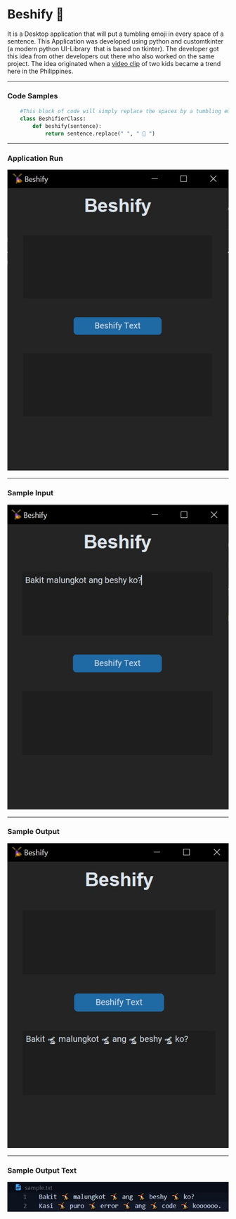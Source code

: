 # Beshify 🤸 

It is a Desktop application that will put a tumbling emoji in every space of a sentence. This Application was developed using python and customtkinter (a modern python UI-Library  that is based on tkinter). The developer got this idea from other developers out there who also worked on the same project. The idea originated when a [video clip](https://www.tiktok.com/@gmanetwork/video/7250348417757613313 "Credits: gmanetwork") of two kids became a trend here in the Philippines.

---
### Code Samples
```python
    #This block of code will simply replace the spaces by a tumbling emoji
    class BeshifierClass:
        def beshify(sentence):
            return sentence.replace(" ", " 🤸 ")
```

---
### Application Run
![Application Run](https://github.com/markdhareal/beshify/blob/master/output/application_run_beshify.jpg)

---
### Sample Input
![Sample Input](https://github.com/markdhareal/beshify/blob/master/output/input_text_beshify.jpg)

---
### Sample Output
![Sample Output](https://github.com/markdhareal/beshify/blob/master/output/output_text_beshify.jpg)

---
### Sample Output Text
![sample Output Text](https://github.com/markdhareal/beshify/blob/master/output/sample_output_text_beshify.jpg)